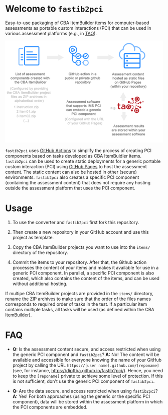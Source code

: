 # Welcome to `fastib2pci`

Easy-to-use packaging of CBA ItemBuilder items for computer-based assessments as portable custom interactions (PCI) that can be used in various assessment platforms (e.g., in [TAO](https://www.taotesting.com/)). 

![](docs/diagram.png)

`fastib2pci` uses [GitHub Actions](https://github.com/features/actions) to simplify the process of creating PCI components based on tasks developed as CBA ItemBuidler items. `fastib2pci` can be used to create static deployments for a generic portable custom interaction (PCI) using [GitHub Pages](https://pages.github.com/) to host the assessment content. The static content can also be hosted in other (secure) environments. `fastib2pci` also creates a specific PCI component (containing the assessment content) that does not require any hosting outside the assessment platform that uses the PCI component.

# Usage

1. To use the converter and `fastib2pci` first fork this repository. 

2. Then create a new repository in your GitHub account and use this project as template.

3. Copy the CBA ItemBuilder projects you want to use into the `items/` directory of the repository. 

4. Commit the items to your repository. After that, the Github action processes the content of your items and makes it available for use in a generic PCI component. In parallel, a specific PCI component is also created, which also contains the content of the items, and can be used without additional hosting. 

If multipe CBA ItemBuilder projects are provided in the `items/` directory, rename the ZIP archives to make sure that the order of the files names corresponds to required order of tasks in the test. If a particular item contains multiple tasks, all tasks will be used (as defined within the CBA ItemBuilder). 

# FAQ

- **Q:** Is the assessment content secure, and access restricted when using the generic PCI component and `fastib2pci`? **A:** No! The content will be available and accessible for everyone knowing the name of your GitHub project by calling the URL `https://[user name].github.com/[reponame]` (see, for instance, https://dipftba.github.io/fastib2pci/). Hence, you need to keep the `[reponame]` private to achieve some level of protection. If this is not sufficient, don't use the generic PCI component of `fastib2pci`.

- **Q:** Are the data secure, and access restricted when using `fastib2pci`? **A:** Yes! For both approaches (using the generic or the specific PCI component), data will be stored within the assessment platform in which the PCI components are embedded. 
 